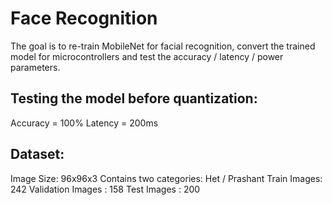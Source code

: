 # Face Recognition
The goal is to re-train MobileNet for facial recognition, convert the trained model for microcontrollers and test the accuracy / latency / power parameters.

## Testing the model before quantization:
Accuracy = 100%
Latency = 200ms

## Dataset:
Image Size: 96x96x3
Contains two categories: Het / Prashant
Train Images: 242
Validation Images : 158
Test Images : 200
